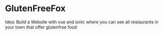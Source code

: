 # GlutenFreeFox

Idea: Build a Website with vue and ionic where you can see all restaurants in your town that offer  glutenfree food
